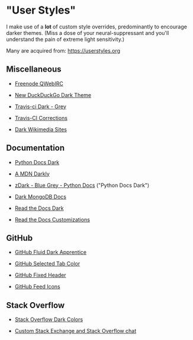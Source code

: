 # "User Styles"

I make use of a **lot** of custom style overrides, predominantly to encourage darker themes. (Miss a dose of your neural-suppressant and you'll understand the pain of extreme light sensitivity.)

Many are acquired from: https://userstyles.org


## Miscellaneous

* [Freenode QWebIRC](https://userstyles.org/styles/121454/charcoal-qwebirc)

* [New DuckDuckGo Dark Theme](https://userstyles.org/styles/101431/new-duckduckgo-dark-theme)

* [Travis-ci Dark - Grey](https://userstyles.org/styles/169366/travis-ci-dark-grey)

* [Travis-CI Corrections](./travis-ci.css)

* [Dark Wikimedia Sites](./wikimedia.css)


## Documentation

* [Python Docs Dark](https://userstyles.org/styles/140124/python-docs-dark)

* [A MDN Darkly](https://userstyles.org/styles/139747/a-mdn-darkly)

* [zDark - Blue Grey - Python Docs](https://userstyles.org/styles/130597/zdark-blue-grey-python-docs) ("Python Docs Dark")

* [Dark MongoDB Docs](https://userstyles.org/styles/152032/dark-mongodb-docs)

* [Read the Docs Dark](https://userstyles.org/styles/159458/read-the-docs-dark)

* [Read the Docs Customizations](./rtd.css)


## GitHub

* [GitHub Fluid Dark Apprentice](./github-fluid-dark-apprentice.css)

* [GitHub Selected Tab Color](https://raw.githubusercontent.com/StylishThemes/GitHub-Selected-Tab-Color/master/github-selected-tab-color.user.css)

* [GitHub Fixed Header](https://github.com/StylishThemes/GitHub-FixedHeader/raw/master/github-fixed-header.user.css)

* [GitHub Feed Icons](https://raw.githubusercontent.com/StylishThemes/GitHub-Feed-Icons/master/github-feed-icons.user.css)


## Stack Overflow

* [Stack Overflow Dark Colors](https://userstyles.org/styles/97185/stack-overflow-dark-colors)

* [Custom Stack Exchange and Stack Overflow chat](https://userstyles.org/styles/96444/custom-stack-exchange-and-stack-overflow-chat)
